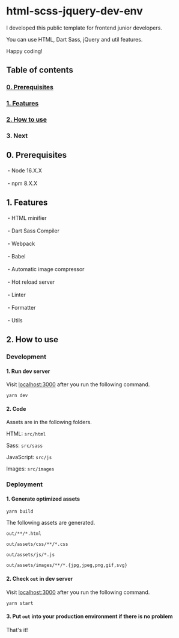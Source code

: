 # html-scss-jquery-dev-env

I developed this public template for frontend junior developers.

You can use HTML, Dart Sass, jQuery and util features.

Happy coding!

## Table of contents

### [0. Prerequisites](#prerequisites)

### [1. Features](#features)

### [2. How to use](#how-to-use)

### 3. Next

<h2 id="prerequisites">0. Prerequisites</h2>

・Node 16.X.X

・npm 8.X.X

<h2 id="features">1. Features</h2>

・HTML minifier

・Dart Sass Compiler

・Webpack

・Babel

・Automatic image compressor

・Hot reload server

・Linter

・Formatter

・Utils

<h2 id="how-to-use">2. How to use</h2>

### Development

#### 1. Run dev server

Visit [localhost:3000](http://localhost:3000) after you run the following command.

```shell
yarn dev
```

#### 2. Code

Assets are in the following folders.

HTML: `src/html`

Sass: `src/sass`

JavaScript: `src/js`

Images: `src/images`

### Deployment

#### 1. Generate optimized assets

```shell
yarn build
```

The following assets are generated.

`out/**/*.html`

`out/assets/css/**/*.css`

`out/assets/js/*.js`

`out/assets/images/**/*.{jpg,jpeg,png,gif,svg}`

#### 2. Check `out` in dev server

Visit [localhost:3000](http://localhost:3000) after you run the following command.

```shell
yarn start
```

#### 3. Put `out` into your production environment if there is no problem

That's it!
